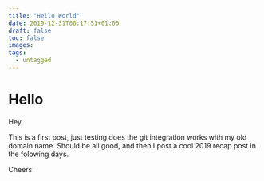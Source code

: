 ```yaml
---
title: "Hello World"
date: 2019-12-31T00:17:51+01:00
draft: false
toc: false
images:
tags: 
  - untagged
---
```



# Hello

Hey,

This is a first post, just testing does the git integration works with my old
domain name. Should be all good, and then I post a cool 2019 recap post in the
folowing days.

Cheers!

